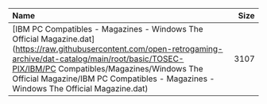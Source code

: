|Name|Size|
|:---|---:|
|[IBM PC Compatibles - Magazines - Windows The Official Magazine.dat](https://raw.githubusercontent.com/open-retrogaming-archive/dat-catalog/main/root/basic/TOSEC-PIX/IBM/PC Compatibles/Magazines/Windows The Official Magazine/IBM PC Compatibles - Magazines - Windows The Official Magazine.dat)|3107|
